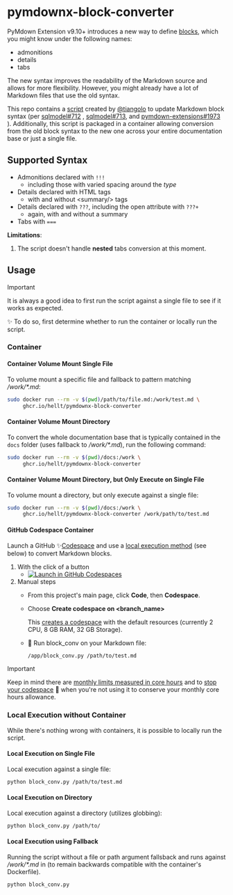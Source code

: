 # pymdownx-block-converter

PyMdown Extension v9.10+ introduces a new way to define
[blocks](https://facelessuser.github.io/pymdown-extensions/extensions/blocks/),
which you might know under the following names:

* admonitions
* details
* tabs

The new syntax improves the readability of the Markdown source and allows for
more flexibility. However, you might already have a lot of Markdown files that
use the old syntax.

This repo contains a [script](main.py) created by [@tiangolo](https://github.com/tiangolo)
to update Markdown block syntax (per [sqlmodel#712](https://github.com/fastapi/sqlmodel/pull/712)
, [sqlmodel#713](https://github.com/fastapi/sqlmodel/pull/713), and
[pymdown-extensions#1973](https://github.com/facelessuser/pymdown-extensions/discussions/1973)
). Additionally, this script is packaged in a container allowing conversion from
the old block syntax to the new one across your entire documentation base or
just a single file.

## Supported Syntax

* Admonitions declared with `!!!`
  * including those with varied spacing around the _type_
* Details declared with HTML tags
  * with and without &lt;summary/> tags
* Details declared with `???`, including the open attribute with `???+`
  * again, with and without a summary
* Tabs with `===`

**Limitations**:

1. The script doesn't handle **nested** tabs conversion at this moment.

## Usage

> [!IMPORTANT]
> It is always a good idea to first run the script against a single file to see
> if it works as expected.
>
> :sparkles: To do so, first determine whether to run the container or locally
> run the script.

### Container

#### Container Volume Mount Single File

To volume mount a specific file and fallback to pattern matching _/work/*.md_:

```bash
sudo docker run --rm -v $(pwd)/path/to/file.md:/work/test.md \
     ghcr.io/hellt/pymdownx-block-converter
```

#### Container Volume Mount Directory

To convert the whole documentation base that is typically contained in the
`docs` folder (uses fallback to _/work/*.md_), run the following command:

```bash
sudo docker run --rm -v $(pwd)/docs:/work \
     ghcr.io/hellt/pymdownx-block-converter
```

#### Container Volume Mount Directory, but Only Execute on Single File

To volume mount a directory, but only execute against a single file:

```bash
sudo docker run --rm -v $(pwd)/docs:/work \
     ghcr.io/hellt/pymdownx-block-converter /work/path/to/test.md
```

#### GitHub Codespace Container

Launch a GitHub :sparkles:[Codespace](https://docs.github.com/en/codespaces/overview)
and use a [local execution method](#local-execution-without-container) (see
below) to convert Markdown blocks.

1. With the click of a button
   * [![Launch in GitHub Codespaces](https://img.shields.io/badge/block_conv-Launch%20Codespace-238636?logo=github)](https://github.com/codespaces/new/hellt/pymdownx-block-converter?devcontainer_path=.devcontainer%2Fdevcontainer.json)
1. Manual steps
   * From this project's main page, click **Code**, then **Codespace**.
   * Choose **Create codespace on \<branch_name\>**

      This [creates a codespace](https://docs.github.com/en/codespaces/developing-in-a-codespace/creating-a-codespace-for-a-repository#creating-a-codespace-for-a-repository)
      with the default resources (currently 2 CPU, 8 GB RAM, 32 GB Storage).

   * :rocket: Run block_conv on your Markdown file:

     ```bash
     /app/block_conv.py /path/to/test.md
     ```

> [!IMPORTANT]
> Keep in mind there are
> [monthly limits measured in core hours](https://docs.github.com/en/billing/managing-billing-for-your-products/managing-billing-for-github-codespaces/about-billing-for-github-codespaces#monthly-included-storage-and-core-hours-for-personal-accounts)
> and to [stop your codespace](https://docs.github.com/en/codespaces/developing-in-a-codespace/stopping-and-starting-a-codespace)
> :stop_sign: when you're not using it to conserve your monthly core hours
> allowance.

### Local Execution without Container

While there's nothing wrong with containers, it is possible to locally run the
script.

#### Local Execution on Single File

Local execution against a single file:

```bash
python block_conv.py /path/to/test.md
```

#### Local Execution on Directory

Local execution against a directory (utilizes globbing):

```bash
python block_conv.py /path/to/
```

#### Local Execution using Fallback

Running the script without a file or path argument fallsback and runs against
_/work/*.md_ in (to remain backwards compatible with the container's
Dockerfile).

```bash
python block_conv.py
```
